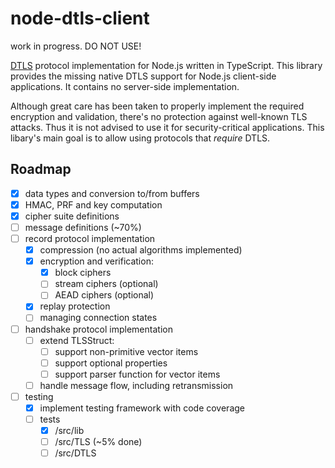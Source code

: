 # node-dtls-client

work in progress. DO NOT USE!


[DTLS](https://en.wikipedia.org/wiki/Datagram_Transport_Layer_Security) protocol implementation for Node.js written in TypeScript. This library provides the missing native DTLS support for Node.js client-side applications. It contains no server-side implementation.

Although great care has been taken to properly implement the required encryption and validation, there's no protection against well-known TLS attacks. Thus it is not advised to use it for security-critical applications. This libary's main goal is to allow using protocols that *require* DTLS.


## Roadmap
- [x] data types and conversion to/from buffers
- [x] HMAC, PRF and key computation
- [x] cipher suite definitions
- [ ] message definitions (~70%)
- [ ] record protocol implementation
  - [x] compression (no actual algorithms implemented)
  - [x] encryption and verification:
    - [x] block ciphers
    - [ ] stream ciphers (optional)
    - [ ] AEAD ciphers (optional)
  - [x] replay protection
  - [ ] managing connection states
- [ ] handshake protocol implementation
  - [ ] extend TLSStruct:
    - [ ] support non-primitive vector items
	- [ ] support optional properties 
	- [ ] support parser function for vector items
  - [ ] handle message flow, including retransmission
- [ ] testing
  - [x] implement testing framework with code coverage
  - [ ] tests
    - [x] /src/lib
    - [ ] /src/TLS (~5% done)
    - [ ] /src/DTLS
